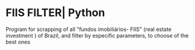 <h1>FIIS FILTER| Python</h1>
Program for scrapping of all "fundos imobiliários- FIIS" (real estate investment ) of Brazil, and filter by especific parameters, to choose of the best ones
